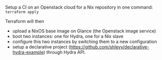 Setup a CI on an Openstack cloud for a Nix repository in one command: `terraform apply`

Terraform will then
- upload a NixOS base image on Glance (the Openstack image service)
- boot two instances: one for Hydra, one for a Nix slave
- configure this two instances by switching them to a new configuration
- setup a declarative project (https://github.com/shlevy/declarative-hydra-example) through Hydra API.

